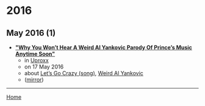 # 2016

## May 2016 (1)

 - [**"Why You Won’t Hear A Weird Al Yankovic Parody Of Prince’s Music Anytime Soon"**](https://uproxx.com/music/weird-al-prince-music-parody/)
    - in [Uproxx](../../../publications/u-z/uproxx/index.md)
    - on 17 May 2016
    - about [Let’s Go Crazy (song)](../../../topics/song/let-s-go-crazy/index.md), [Weird Al Yankovic](../../../topics/weird-al-yankovic/index.md)
    - ([mirror](https://web.archive.org/web/*/https://uproxx.com/music/weird-al-prince-music-parody/))

----

[Home](../index.md)
